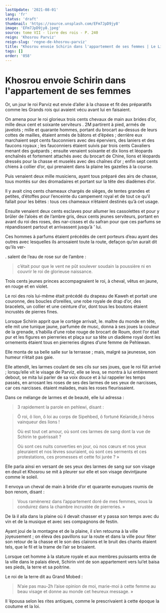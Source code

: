 ```yaml
---
lastUpdate: '2021-08-01'
lang: 'fr'
status: 'draft'
thumbnail: 'https://source.unsplash.com/EFm7JpD9jy8'
image: 'EFm7JpD9jy8.jpeg'
source: tome VII - livre des rois - P. 240
reign: 'Khosrou Parviz'
reign-slug: 'regne-de-khosrou-parviz'
title: "Khosrou envoie Schirin dans l'appartement de ses femmes | Le Livre des Rois | Shâhnâmeh"
tags: []
order: '058'
---
```


<!-- LTeX: language=fr -->

# Khosrou envoie Schirin dans l'appartement de ses femmes

Or, un jour le roi Parviz eut envie d’aller à la chasse et fit des préparatifs comme les Grands rois qui avaient vécu avant lui en faisaient.

On amena pour le roi glorieux trois cents chevaux de main aux brides d’or, mille deux cent et soixante serviteurs
. 2M partirent à pied, armés de javelots ; mille et quarante hommes, portant du brocart au-dessus de leurs cottes de mailles, étaient armés de bâtons et d’épées ; derrière eux marchaient sept cents fauconniers avec des éperviers, des laniers et des faucons royaux ; les fauconniers étaient suivis par trois cents Cavaliers menant des guépards ; ensuite venaient soixante et dix lions et léopards enchaînés et fortement attachés avec du brocart de Chine, lions et léopards dressés pour la chasse et muselés avec des chaînes d’or ; enfin sept cents chiens à collier d’or, qui prenaient dans la plaine les gazelles à la course.

Puis venaient deux mille musiciens, ayant tous préparé des airs de chasse, tous montés sur des dromadaires et portant sur la tête des diadèmes d’or.

Il y avait cinq cents chameaux chargés de sièges, de tentes grandes et petites, d’étoffes pour l’enceinte du campement royal et de tout ce qu’il fallait pour les bêtes : tous ces chameaux n’étaient destinés qu’à cet usage.

Ensuite venaient deux cents esclaves pour allumer les cassolettes et pour y brûler de l’aloès et de l’ambre gris, deux cents jeunes serviteurs, portant en avant du roi des roses, des nar-cisses et du safran pour que ces parfums se répandissent partout et arrivassent jusqu’à ’ lui.

Ces hommes à parfums étaient précédés de cent porteurs d’eau ayant des outres avec lesquelles ils arrosaient toute la route, defaçon qu’on aurait dit qu’ils ver-

. salent de l’eau de rose sur de l’ambre :

> c’était pour que le vent ne pût soulever soudain la poussière ni en couvrir le roi de glorieuse naissance.

Trois cents jeunes princes accompagnaient le roi, à cheval, vêtus en jaune, en rouge et en violet.

Le roi des rois lui-même était précédé du drapeau de Kaweh et portait une couronne, des boucles d’oreilles, une robe royale de drap d’or, des bracelets, un collier et une ceinture d’or, dont tous les boutons étaient incrustés de pierres fines.

Lorsque Schirin apprit que le cortège arrivait, le. maître du monde en tête, elle mit une tunique jaune, parfumée de musc, donna à ses joues la couleur de la grenade, s’habilla d’une robe rouge de brocart de Roum, dont l’or était pur et les figures en pierreries et plaça sur sa tête un diadème royal dont les ornements étaient tous en pierreries dignes d’une femme de Pehlewan.

Elle monta de sa belle salle sur la terrasse ; mais, malgré sa jeunesse, son humeur n’était pas gaie.

Elle attendit, les larmes coulant de ses cils sur ses joues, que le roi fût arrivé ; lorsqu’elle vit le visage de Parviz, elle se leva, se montra à lui entièrement debout, se mita lui parler de sa voix douce et à lui rappeler les temps passés, en arrosant les roses de ses des larmes de ses yeux de narcisses, car ces narcisses. étaient malades, mais les roses fleurissaient.

Dans ce mélange de larmes et de beauté, elle lui adressa :

> 3 rapidement la parole en pehlewi, disant :

> Ô roi, ô
lion, ô loi au corps de Sipehbed, ô fortuné Keïanide,ô héros vainqueur des lions !
>
> Où est tout cet amour, où sont ces larmes de sang dont la vue de Schirin te guérissait ?
>
> Où sont ces nuits converties en jour, où nos cœurs et nos yeux pleuraient et nos lèvres souriaient, où sont ces serments et ces protestations, ces promesses et cette foi jurée ? »

Elle parla ainsi en versant de ses yeux des larmes de sang sur son visage en deuil et Khosrou se mit à pleurer sur elle et son visage devintjaune comme le soleil.

Il envoya un cheval de main à bride d’or et quarante eunuques roumis de bon renom, disant :

> Vous ramènerez dans l’appartement doré de mes femmes, vous la conduirez dans la chambre incrustée de pierreries. »

De là il alla dans la plaine où il devait chasser et y passa son temps avec du vin et de la musique et avec ses compagnons de festin.

Ayant joui de la montagne et de la plaine, il s’en retourna à la ville joyeusement ; on éleva des pavillons sur la route et dans la ville pour fêter son retour de la chasse et le son des clairons et le bruit des chants étaient tels, que le fil et la trame de l’air se brisaient.

Lorsque cet homme à la stature royale et aux membres puissants entra de la ville dans le palais élevé, Schirin vint de son appartement vers lui’et baisa ses pieds, la terre et sa poitrine.

Le roi de la terre dit au Grand Mobed :

> N’aie pas mau-2h l’aise opinion de moi, marie-moi à cette femme au beau visage et donne au monde cet heureux message. »

Il ’épousa selon les rites antiques, comme le prescrivaient à cette époque la coutume et la loi.
